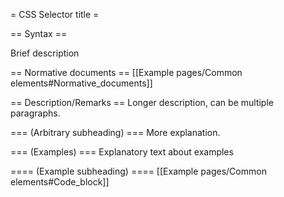 = CSS Selector title =

== Syntax ==

Brief description

== Normative documents ==
[[Example pages/Common elements#Normative_documents]]

== Description/Remarks ==
Longer description, can be multiple paragraphs.

=== (Arbitrary subheading) ===
More explanation.

=== (Examples) ===
Explanatory text about examples

==== (Example subheading) ====
[[Example pages/Common elements#Code_block]]